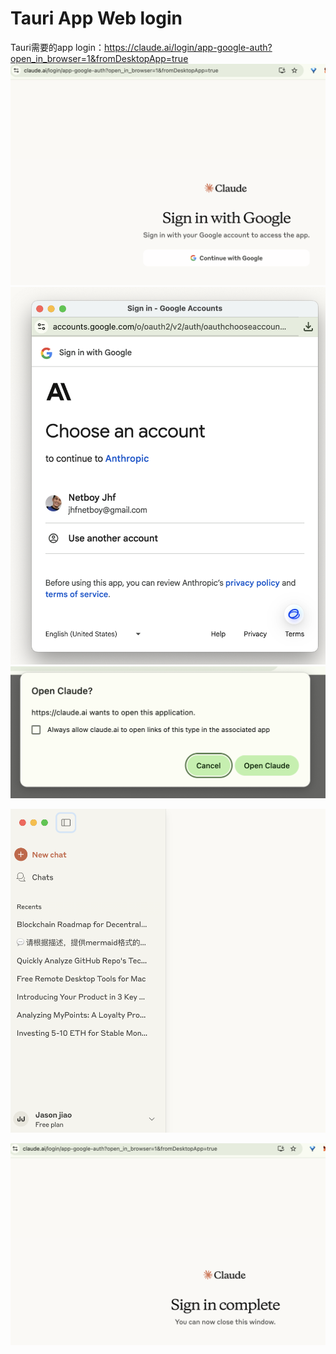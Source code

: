 # Tauri App Web login

Tauri需要的app
login：https://claude.ai/login/app-google-auth?open_in_browser=1&fromDesktopApp=true
![](https://raw.githubusercontent.com/jhfnetboy/MarkDownImg/main/img/202505141515600.png)
![](https://raw.githubusercontent.com/jhfnetboy/MarkDownImg/main/img/202505141515601.png)
![](https://raw.githubusercontent.com/jhfnetboy/MarkDownImg/main/img/202505141515602.png)

![](https://raw.githubusercontent.com/jhfnetboy/MarkDownImg/main/img/202505141515603.png)

![](https://raw.githubusercontent.com/jhfnetboy/MarkDownImg/main/img/202505141515604.png)
